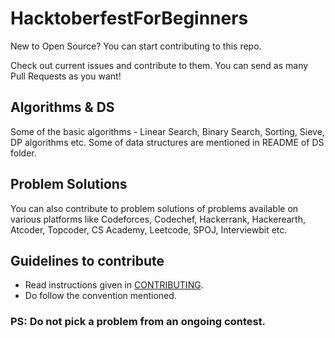 # HacktoberfestForBeginners
New to Open Source? You can start contributing to this repo.     

Check out current issues and contribute to them. You can send as many Pull Requests as you want!

## Algorithms & DS
Some of the basic algorithms - Linear Search, Binary Search, Sorting, Sieve, DP algorithms etc. Some of data structures are mentioned in README of DS folder.    

## Problem Solutions
You can also contribute to problem solutions of problems available on various platforms like Codeforces, Codechef, Hackerrank, Hackerearth, Atcoder, Topcoder, CS Academy, Leetcode, SPOJ, Interviewbit etc.    

## Guidelines to contribute
- Read instructions given in [CONTRIBUTING](https://github.com/vichitr/HacktoberfestForBeginners/blob/master/CONTRIBUTING.md). 
- Do follow the convention mentioned. 

### PS: Do not pick a problem from an ongoing contest. 
